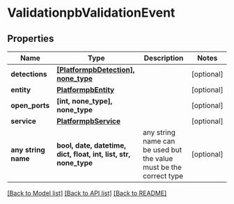 # ValidationpbValidationEvent


## Properties
Name | Type | Description | Notes
------------ | ------------- | ------------- | -------------
**detections** | [**[PlatformpbDetection], none_type**](PlatformpbDetection.md) |  | [optional] 
**entity** | [**PlatformpbEntity**](PlatformpbEntity.md) |  | [optional] 
**open_ports** | **[int, none_type], none_type** |  | [optional] 
**service** | [**PlatformpbService**](PlatformpbService.md) |  | [optional] 
**any string name** | **bool, date, datetime, dict, float, int, list, str, none_type** | any string name can be used but the value must be the correct type | [optional]

[[Back to Model list]](../README.md#documentation-for-models) [[Back to API list]](../README.md#documentation-for-api-endpoints) [[Back to README]](../README.md)


